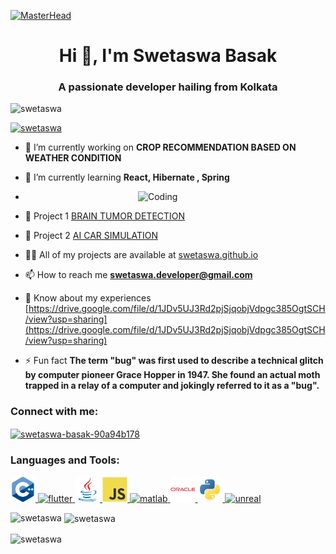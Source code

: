[![MasterHead](https://user-images.githubusercontent.com/10498744/210012254-234538ff-d198-48aa-8964-37e6fd45d227.gif)](https://swetaswa.github.io)

<h1 align="center">Hi 👋, I'm Swetaswa Basak</h1>
<h3 align="center">A passionate developer hailing from Kolkata</h3>


<p align="left"> <img src="https://komarev.com/ghpvc/?username=swetaswa&label=Profile%20views&color=0e75b6&style=flat" alt="swetaswa" /> </p>

<p align="left"> <a href="https://github.com/ryo-ma/github-profile-trophy"><img src="https://github-profile-trophy.vercel.app/?username=swetaswa" alt="swetaswa" /></a>

</p>

- 🔭 I’m currently working on **CROP RECOMMENDATION BASED ON WEATHER CONDITION**

- 🌱 I’m currently learning **React, Hibernate , Spring**
- <img align="right" alt="Coding" width="300" src="https://repository-images.githubusercontent.com/462900780/0a10af70-6cbf-46df-9071-0ff586a3b1d6">

- 👯 Project 1 [BRAIN TUMOR DETECTION](https://github.com/Swetaswa/Brain-tumor-detection)

- 🤝 Project 2 [AI CAR SIMULATION](https://github.com/Swetaswa/AI-car-simulation-using-NEAT-algorithm)

- 👨‍💻 All of my projects are available at [swetaswa.github.io](swetaswa.github.io)

- 📫 How to reach me **swetaswa.developer@gmail.com**

- 📄 Know about my experiences [https://drive.google.com/file/d/1JDv5UJ3Rd2pjSjqobjVdpgc385OgtSCH/view?usp=sharing](https://drive.google.com/file/d/1JDv5UJ3Rd2pjSjqobjVdpgc385OgtSCH/view?usp=sharing)

- ⚡ Fun fact **The term "bug" was first used to describe a technical glitch by computer pioneer Grace Hopper in 1947. She found an actual moth trapped in a relay of a computer and jokingly referred to it as a "bug".**

<h3 align="left">Connect with me:</h3>
<p align="left">
<a href="https://linkedin.com/in/swetaswa-basak-90a94b178" target="blank"><img align="center" src="https://raw.githubusercontent.com/rahuldkjain/github-profile-readme-generator/master/src/images/icons/Social/linked-in-alt.svg" alt="swetaswa-basak-90a94b178" height="30" width="40" /></a>
</p>

<h3 align="left">Languages and Tools:</h3>
<p align="left"> <a href="https://www.w3schools.com/cpp/" target="_blank" rel="noreferrer"> <img src="https://raw.githubusercontent.com/devicons/devicon/master/icons/cplusplus/cplusplus-original.svg" alt="cplusplus" width="40" height="40"/> </a> <a href="https://flutter.dev" target="_blank" rel="noreferrer"> <img src="https://www.vectorlogo.zone/logos/flutterio/flutterio-icon.svg" alt="flutter" width="40" height="40"/> </a> <a href="https://www.java.com" target="_blank" rel="noreferrer"> <img src="https://raw.githubusercontent.com/devicons/devicon/master/icons/java/java-original.svg" alt="java" width="40" height="40"/> </a> <a href="https://developer.mozilla.org/en-US/docs/Web/JavaScript" target="_blank" rel="noreferrer"> <img src="https://raw.githubusercontent.com/devicons/devicon/master/icons/javascript/javascript-original.svg" alt="javascript" width="40" height="40"/> </a> <a href="https://www.mathworks.com/" target="_blank" rel="noreferrer"> <img src="https://upload.wikimedia.org/wikipedia/commons/2/21/Matlab_Logo.png" alt="matlab" width="40" height="40"/> </a> <a href="https://www.oracle.com/" target="_blank" rel="noreferrer"> <img src="https://raw.githubusercontent.com/devicons/devicon/master/icons/oracle/oracle-original.svg" alt="oracle" width="40" height="40"/> </a> <a href="https://www.python.org" target="_blank" rel="noreferrer"> <img src="https://raw.githubusercontent.com/devicons/devicon/master/icons/python/python-original.svg" alt="python" width="40" height="40"/> </a> <a href="https://unrealengine.com/" target="_blank" rel="noreferrer"> <img src="https://raw.githubusercontent.com/kenangundogan/fontisto/036b7eca71aab1bef8e6a0518f7329f13ed62f6b/icons/svg/brand/unreal-engine.svg" alt="unreal" width="40" height="40"/> </a> </p>

<p><img align="left" src="https://github-readme-stats.vercel.app/api/top-langs?username=swetaswa&show_icons=true&locale=en&layout=compact" alt="swetaswa" /></p>

<p>&nbsp;<img align="center" src="https://github-readme-stats.vercel.app/api?username=swetaswa&show_icons=true&locale=en" alt="swetaswa" /></p>

<p><img align="center" src="https://github-readme-streak-stats.herokuapp.com/?user=swetaswa&" alt="swetaswa" /></p>
